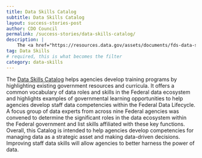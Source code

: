 ```yaml
---
title: Data Skills Catalog
subtitle: Data Skills Catalog
layout: success-stories-post
author: CDO Council
permalink: /success-stories/data-skills-catalog/
description: |
    The <a href="https://resources.data.gov/assets/documents/fds-data-skills-catalog.pdf">Data Skills Catalog</a> can be used to help agencies develop competencies for managing data as a strategic asset and making data-driven decisions. The Catalog consists of two parts: Federal Data Lifecycle and Associated Skills, providing a common vocabulary of the data roles and skills in the Federal data ecosystem, and Federal Learning Opportunities, detailing select Federal data training and courses.
tag: Data Skills
# required, this is what becomes the filter
category: data-skills
---
```


The <a href="https://resources.data.gov/assets/documents/fds-data-skills-catalog.pdf">Data Skills Catalog</a> helps agencies develop training programs by highlighting existing government resources and curricula. It offers a common vocabulary of data roles and skills in the Federal data ecosystem and highlights examples of governmental learning opportunities to help agencies develop staff data competencies within the Federal Data Lifecycle. A focus group of data experts from across nine Federal agencies was convened to determine the significant roles in the data ecosystem within the Federal government and list skills affiliated with these key functions. Overall, this Catalog is intended to help agencies develop competencies for managing data as a strategic asset and making data-driven decisions. Improving staff data skills will allow agencies to better harness the power of data. 
